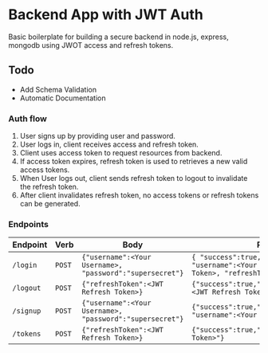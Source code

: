 # Backend App with JWT Auth

Basic boilerplate for building a secure backend in node.js, express, mongodb using JWOT access and refresh tokens.

## Todo

- Add Schema Validation
- Automatic Documentation

### Auth flow

1. User signs up by providing user and password.
2. User logs in, client receives access and refresh token.
3. Client uses access token to request resources from backend.
4. If access token expires, refresh token is used to retrieves a new valid access tokens.
5. When User logs out, client sends refresh token to logout to invalidate the refresh token.
6. After client invalidates refresh token, no access tokens or refresh tokens can be generated.

### Endpoints

| Endpoint  | Verb   | Body                                                     | Response on Success                                                                                                                                    |
| --------- | ------ | -------------------------------------------------------- | ------------------------------------------------------------------------------------------------------------------------------------------------------ |
| `/login`  | `POST` | `{"username":<Your Username>, "password":"supersecret"}` | `{ "success":true,"err":null,"_id":<Unique User ID> "username":<Your Username>, "accessToken":<JWT Access Token>, "refreshToken":<JWT Refresh Token>}` |
| `/logout` | `POST` | `{"refreshToken":<JWT Refresh Token>}`                   | `{"success":true,"err":null,"invalidatedRefreshToken":<JWT Refresh Token>}`                                                                            |
| `/signup` | `POST` | `{"username":<Your Username>, "password":"supersecret"}` | `{"success":true,"err":null,"_id":<Unique User ID> "username":<Your Username>}`                                                                        |
| `/tokens` | `POST` | `{"refreshToken":<JWT Refresh Token>}`                   | `{"success":true,"err":null,"accessToken":<JWT Access Token>"}`                                                                                        |
